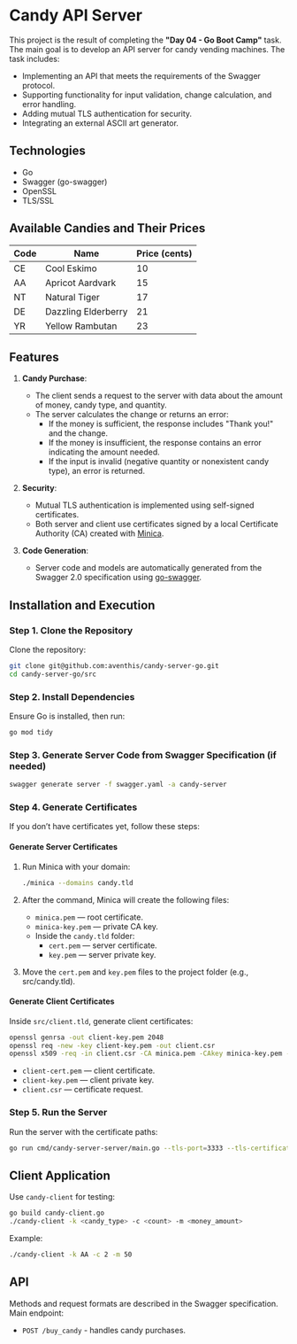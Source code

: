 # Candy API Server

This project is the result of completing the **"Day 04 - Go Boot Camp"** task. The main goal is to develop an API server for candy vending machines. The task includes:

- Implementing an API that meets the requirements of the Swagger protocol.
- Supporting functionality for input validation, change calculation, and error handling.
- Adding mutual TLS authentication for security.
- Integrating an external ASCII art generator.

## Technologies

- Go
- Swagger (go-swagger)
- OpenSSL
- TLS/SSL

## Available Candies and Their Prices

| Code | Name                | Price (cents)     |
|------|---------------------|-------------------|
| CE   | Cool Eskimo         | 10               |
| AA   | Apricot Aardvark    | 15               |
| NT   | Natural Tiger       | 17               |
| DE   | Dazzling Elderberry | 21               |
| YR   | Yellow Rambutan     | 23               |

## Features

1. **Candy Purchase**:
   - The client sends a request to the server with data about the amount of money, candy type, and quantity.
   - The server calculates the change or returns an error:
      - If the money is sufficient, the response includes "Thank you!" and the change.
      - If the money is insufficient, the response contains an error indicating the amount needed.
      - If the input is invalid (negative quantity or nonexistent candy type), an error is returned.

2. **Security**:
   - Mutual TLS authentication is implemented using self-signed certificates.
   - Both server and client use certificates signed by a local Certificate Authority (CA) created with [Minica](https://github.com/jsha/minica).

3. **Code Generation**:
   - Server code and models are automatically generated from the Swagger 2.0 specification using [go-swagger](https://github.com/go-swagger/go-swagger).

## Installation and Execution

### Step 1. Clone the Repository
Clone the repository:
```bash
git clone git@github.com:aventhis/candy-server-go.git
cd candy-server-go/src
```

### Step 2. Install Dependencies
Ensure Go is installed, then run:
```bash
go mod tidy
```

### Step 3. Generate Server Code from Swagger Specification (if needed)
   ```bash
   swagger generate server -f swagger.yaml -a candy-server
   ```

### Step 4. Generate Certificates
If you don’t have certificates yet, follow these steps:

#### Generate Server Certificates
1. Run Minica with your domain:
   ```bash
   ./minica --domains candy.tld
   ```
2. After the command, Minica will create the following files:
   - `minica.pem` — root certificate.
   - `minica-key.pem` — private CA key.
   - Inside the `candy.tld` folder:
      - `cert.pem` — server certificate.
      - `key.pem` — server private key.

3. Move the `cert.pem` and `key.pem` files to the project folder (e.g., src/candy.tld).

#### Generate Client Certificates
Inside `src/client.tld`, generate client certificates:
   ```bash
openssl genrsa -out client-key.pem 2048
openssl req -new -key client-key.pem -out client.csr
openssl x509 -req -in client.csr -CA minica.pem -CAkey minica-key.pem -CAcreateserial -out client-cert.pem -days 365
```
- `client-cert.pem` — client certificate.
- `client-key.pem` — client private key.
- `client.csr` — certificate request.

### Step 5. Run the Server
Run the server with the certificate paths:
```bash
go run cmd/candy-server-server/main.go --tls-port=3333 --tls-certificate=candy.tld/cert.pem --tls-key=candy.tld/key.pem --tls-ca=minica.pem
```

## Client Application

Use `candy-client` for testing:
```bash
go build candy-client.go
./candy-client -k <candy_type> -c <count> -m <money_amount>
```

Example:
```bash
./candy-client -k AA -c 2 -m 50
```

## API

Methods and request formats are described in the Swagger specification. Main endpoint:
- `POST /buy_candy` - handles candy purchases.
